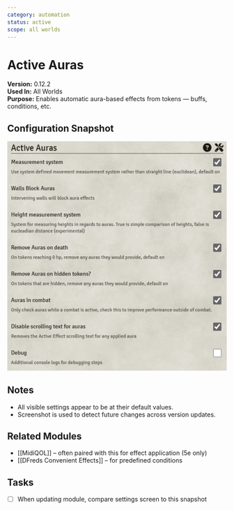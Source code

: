 ```yaml
---
category: automation
status: active
scope: all worlds
---
```


# Active Auras

**Version:** 0.12.2  
**Used In:** All Worlds  
**Purpose:** Enables automatic aura-based effects from tokens — buffs, conditions, etc.

## Configuration Snapshot

![Active Auras Settings v0.12.2](./ActiveAuras-v0.12.2.png)

## Notes

- All visible settings appear to be at their default values.
- Screenshot is used to detect future changes across version updates.

## Related Modules

- [[MidiQOL]] – often paired with this for effect application (5e only)
- [[DFreds Convenient Effects]] – for predefined conditions

## Tasks

- [ ] When updating module, compare settings screen to this snapshot

